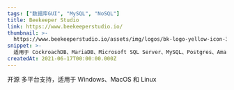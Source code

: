 ```yaml
---
tags: ["数据库GUI", "MySQL", "NoSQL"]
title: Beekeeper Studio
link: https://www.beekeeperstudio.io/
thumbnail: >-
  https://www.beekeeperstudio.io/assets/img/logos/bk-logo-yellow-icon-3761c77d1abf26d329e20e3b5cf05cabfa00fb9225054be62707b0693991d380.svg
snippet: >-
  适用于 CockroachDB、MariaDB、Microsoft SQL Server、MySQL、Postgres、Amazon Redshift 和 SQLite 的最流畅、美观且易于使用的 SQL 客户端。
createdAt: 2021-06-17T00:00:00.000Z
---
```

开源
多平台支持，适用于 Windows、MacOS 和 Linux